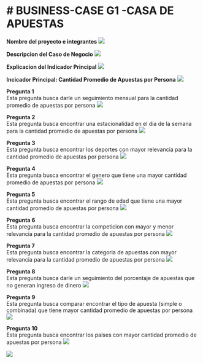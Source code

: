 <h1># BUSINESS-CASE G1 -CASA DE APUESTAS</h1>

<b>Nombre del proyecto e integrantes</b>
![](https://github.com/Grupo1-PUCP/BUSINESS-CASE/blob/main/Pantalla%20Inicio.jpg)

<b>Descripcion del Caso de Negocio</b>
![](https://github.com/Grupo1-PUCP/BUSINESS-CASE/blob/main/Pantalla%20Caso.jpg)

<b>Explicacion del Indicador Principal</b>
![](https://github.com/Grupo1-PUCP/BUSINESS-CASE/blob/main/Pantalla%20Indicadores.jpg)

<b>Incicador Principal: Cantidad Promedio de Apuestas por Persona</b>
![](https://github.com/Grupo1-PUCP/BUSINESS-CASE/blob/main/Dashboard.jpg)


<b>Pregunta 1</b><br />
Esta pregunta busca darle un seguimiento mensual para la cantidad promedio de apuestas por persona
![](https://github.com/Grupo1-PUCP/BUSINESS-CASE/blob/main/Pregunta1.jpg)


<b>Pregunta 2</b><br />
Esta pregunta busca encontrar una estacionalidad en el dia de la semana para la cantidad promedio de apuestas por persona
![](https://github.com/Grupo1-PUCP/BUSINESS-CASE/blob/main/Pregunta2.jpg)


<b>Pregunta 3</b><br />
Esta pregunta busca encontrar los deportes con mayor relevancia para la cantidad promedio de apuestas por persona
![](https://github.com/Grupo1-PUCP/BUSINESS-CASE/blob/main/Pregunta3.jpg)


<b>Pregunta 4</b><br />
Esta pregunta busca encontrar el genero que tiene una mayor cantidad promedio de apuestas por persona
![](https://github.com/Grupo1-PUCP/BUSINESS-CASE/blob/main/Pregunta4.jpg)


<b>Pregunta 5</b><br />
Esta pregunta busca encontrar el rango de edad que tiene una mayor cantidad promedio de apuestas por persona
![](https://github.com/Grupo1-PUCP/BUSINESS-CASE/blob/main/Pregunta5.jpg)


<b>Pregunta 6</b><br />
Esta pregunta busca encontrar la competicion con mayor y menor relevancia para la cantidad promedio de apuestas por persona
![](https://github.com/Grupo1-PUCP/BUSINESS-CASE/blob/main/Pregunta6.jpg)


<b>Pregunta 7</b><br />
Esta pregunta busca encontrar la categoria de apuestas con mayor relevancia para la cantidad promedio de apuestas por persona
![](https://github.com/Grupo1-PUCP/BUSINESS-CASE/blob/main/Pregunta7.jpg)


<b>Pregunta 8</b><br />
Esta pregunta busca darle un seguimiento del porcentaje de apuestas que no generan ingreso de dinero
![](https://github.com/Grupo1-PUCP/BUSINESS-CASE/blob/main/Pregunta8.jpg)


<b>Pregunta 9</b><br />
Esta pregunta busca comparar encontrar el tipo de apuesta (simple o combinada) que tiene mayor cantidad promedio de apuestas por persona
![](https://github.com/Grupo1-PUCP/BUSINESS-CASE/blob/main/Pregunta9.jpg)


<b>Pregunta 10</b><br />
Esta pregunta busca encontrar los paises con mayor cantidad promedio de apuestas por persona
![](https://github.com/Grupo1-PUCP/BUSINESS-CASE/blob/main/Pregunta10.jpg)


![](https://github.com/Grupo1-PUCP/BUSINESS-CASE/blob/main/PUCP-convenio.jpg)
<img scr="https://github.com/Grupo1-PUCP/BUSINESS-CASE/blob/main/PUCP-convenio.jpg" width="500">
